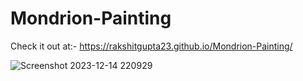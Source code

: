 # Mondrion-Painting
Check it out at:- https://rakshitgupta23.github.io/Mondrion-Painting/



![Screenshot 2023-12-14 220929](https://github.com/rakshitgupta23/Mondrion-Painting/assets/114903166/d9ae9f60-ca27-4693-a74f-da19f942133c)
